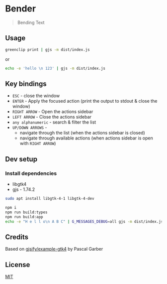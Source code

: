 # Bender

> Bending Text

## Usage

```sh
greenclip print | gjs -m dist/index.js
```

or 

```sh
echo -e 'hello \n 123' | gjs -m dist/index.js
```

## Key bindings

* `ESC` - close the window
* `ENTER` - Apply the focused action (print the output to stdout & close the window)
* `RIGHT ARROW` - Open the actions sidebar
* `LEFT ARROW` - Close the actions sidebar
* `any alphanumeric` - search & filter the list
* `UP/DOWN ARROWS` -
    * navigate through the list (when the actions sidebar is closed)
    * navigate through available actions (when actions sidebar is open with `RIGHT ARROW`)

## Dev setup

### Install dependencies

* libgtk4
* gjs - 1.74.2

```sh
sudo apt install libgtk-4-1 libgtk-4-dev
```

```sh
npm i
npm run build:types
npm run build:app
echo -e "H e l l o\n A B C" | G_MESSAGES_DEBUG=all gjs -m dist/index.js
```

## Credits

Based on [gjsify/example-gtk4](https://github.com/gjsify/example-gtk4) by Pascal Garber

## License

[MIT](/LICENSE)
